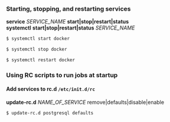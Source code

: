 ### Starting, stopping, and restarting services

**service** _SERVICE_NAME_ **start|stop|restart|status**  
**systemctl** **start|stop|restart|status** _SERVICE_NAME_

```sh
$ systemctl start docker
```

```sh
$ systemctl stop docker
```

```sh
$ systemctl restart docker
```

### Using RC scripts to run jobs at startup

#### Add services to rc.d `/etc/init.d/rc`

**update-rc.d** _NAME_OF_SERVICE_ remove|defaults|disable|enable

```sh
$ update-rc.d postgresql defaults
```
